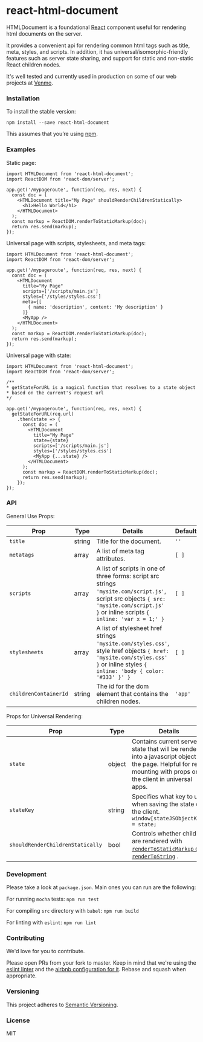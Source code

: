 # react-html-document

HTMLDocument is a foundational [React](https://facebook.github.io/react/) component useful for rendering html documents on the server.

It provides a convenient api for rendering common html tags such as title, meta, styles, and scripts. In addition, it has universal/isomorphic-friendly features such as server state sharing, and support for static and non-static React children nodes.

It's well tested and currently used in production on some of our web projects at [Venmo](http://www.venmo.com).

### Installation

To install the stable version:

```
npm install --save react-html-document
```

This assumes that you’re using [npm](http://npmjs.com/).

### Examples

Static page:
```es6
import HTMLDocument from 'react-html-document';
import ReactDOM from 'react-dom/server';

app.get('/mypageroute', function(req, res, next) {
  const doc = (
    <HTMLDocument title="My Page" shouldRenderChildrenStatically>
      <h1>Hello World</h1>
    </HTMLDocument>
  );
  const markup = ReactDOM.renderToStaticMarkup(doc);
  return res.send(markup);
});
```

Universal page with scripts, stylesheets, and meta tags:

```es6
import HTMLDocument from 'react-html-document';
import ReactDOM from 'react-dom/server';

app.get('/mypageroute', function(req, res, next) {
  const doc = (
    <HTMLDocument
      title="My Page"
      scripts=['/scripts/main.js']
      styles=['/styles/styles.css']
      meta={[
        { name: 'description', content: 'My description' }
      ]}
      <MyApp />
    </HTMLDocument>
  );
  const markup = ReactDOM.renderToStaticMarkup(doc);
  return res.send(markup);
});
```

Universal page with state:

```es6
import HTMLDocument from 'react-html-document';
import ReactDOM from 'react-dom/server';

/**
* getStateForURL is a magical function that resolves to a state object
* based on the current's request url
*/

app.get('/mypageroute', function(req, res, next) {
  getStateForURL(req.url)
    .then(state => {
      const doc = (
        <HTMLDocument
          title="My Page"
          state={state}
          scripts=['/scripts/main.js']
          styles=['/styles/styles.css']
          <MyApp {...state} />
        </HTMLDocument>
      );
      const markup = ReactDOM.renderToStaticMarkup(doc);
      return res.send(markup);
    });
});
```

### API

General Use Props:

| Prop |  Type | Details | Default
| -------------- | ------ | --------------- | ---- |
| `title` | string | Title for the document. | `''`
| `metatags`    | array | A list of meta tag attributes. | `[ ]`
| `scripts` | array | A list of scripts in one of three forms: script src strings `'mysite.com/script.js'`, script src objects `{ src: 'mysite.com/script.js' }` or inline scripts `{ inline: 'var x = 1;' }` | `[ ]`
| `stylesheets` | array | A list of stylesheet href strings `'mysite.com/styles.css'`, style href objects `{ href: 'mysite.com/styles.css' }` or inline styles `{ inline: 'body { color: '#333' }' }` | `[ ]`
| `childrenContainerId`           | string | The id for the dom element that contains the children nodes. | `'app'`

Props for Universal Rendering:

| Prop |  Type | Details | Default
| -------------- | ------ | --------------- | ---- |
| `state` | object | Contains current server state that will be rendered into a javascript object on the page. Helpful for re-mounting with props on the client in universal apps. | { }
| `stateKey` | string | Specifies what key to use when saving the state on the client. `window[stateJSObjectKey] = state;` | `'__state'`
| `shouldRenderChildrenStatically` | bool | Controls whether children are rendered with [`renderToStaticMarkup` or `renderToString`](https://facebook.github.io/react/docs/top-level-api.html#reactdomserver) . | `false`


### Development
Please take a look at `package.json`. Main ones you can run are the following:

For running `mocha` tests: `npm run test`

For compiling `src` directory with `babel`: `npm run build`

For linting with `eslint`: `npm run lint`


### Contributing

We'd love for you to contribute.

Please open PRs from your fork to master. Keep in mind that we're using the [eslint linter](http://eslint.org/) and the [airbnb configuration for it](https://github.com/airbnb/javascript/tree/master/packages/eslint-config-airbnb). Rebase and squash when appropriate.


### Versioning
This project adheres to [Semantic Versioning](http://semver.org/).  


### License
MIT
